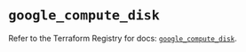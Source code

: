 # `google_compute_disk`

Refer to the Terraform Registry for docs: [`google_compute_disk`](https://registry.terraform.io/providers/hashicorp/google/6.23.0/docs/resources/compute_disk).
